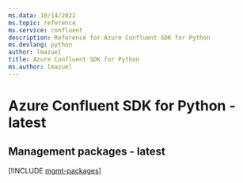 ```yaml
---
ms.data: 10/14/2022
ms.topic: reference
ms.service: confluent
description: Reference for Azure Confluent SDK for Python
ms.devlang: python
author: lmazuel
title: Azure Confluent SDK for Python
ms.author: lmazuel
---
```

# Azure Confluent SDK for Python - latest

## Management packages - latest
[!INCLUDE [mgmt-packages](confluent-mgmt-index.md)]
